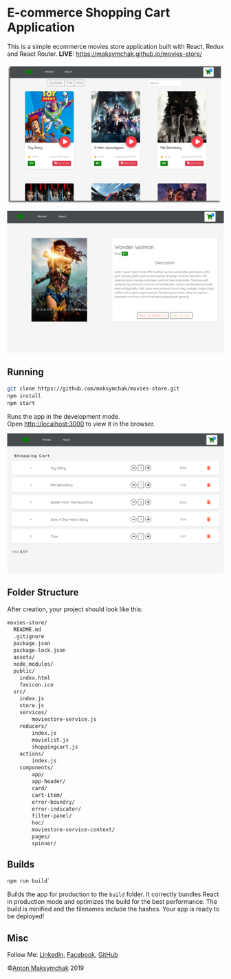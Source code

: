 
# E-commerce Shopping Cart Application
This is a simple ecommerce movies store application built with React, Redux and React Router.
<b>LIVE:</b> https://maksymchak.github.io/movies-store/

![Movies Store API](assets/readme_1.png)

![Movies Store API](assets/readme_2.png)

## Running
```bash
git clone https://github.com/maksymchak/movies-store.git
npm install
npm start
```
Runs the app in the development mode.  
Open [http://localhost:3000](http://localhost:3000/) to view it in the browser.

![Movies Store API](assets/readme_3.png)

## Folder Structure
After creation, your project should look like this:
```
movies-store/
  README.md
  .gitignore
  package.json
  package-lock.json
  assets/
  node_modules/
  public/
    index.html
    favicon.ico
  src/
    index.js
    store.js
    services/
        moviestore-service.js
    reducers/
        index.js
        movielist.js
        shoppingcart.js
    actions/
        index.js
    components/
        app/
        app-header/
        card/
        cart-item/
        error-boundry/
        error-indicator/
        filter-panel/
        hoc/
        moviestore-service-context/
        pages/
        spinner/
```
## Builds
```bash
npm run build`
```
Builds the app for production to the `build` folder.
It correctly bundles React in production mode and optimizes the build for the best performance.
The build is minified and the filenames include the hashes.
Your app is ready to be deployed!

## Misc
Follow Me: [LinkedIn](https://www.linkedin.com/in/anton-maksymchak/), [Facebook](https://www.facebook.com/Anton.Maksymchak), [GitHub](https://github.com/maksymchak)                                                                                                                                                                                         
                                                                
©[Anton Maksymchak](https://github.com/maksymchak) 2019
